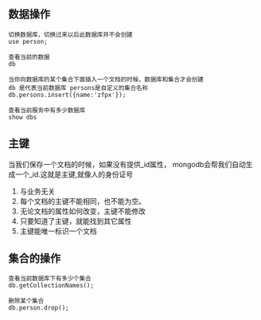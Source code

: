 ## 数据操作
```
切换数据库，切换过来以后此数据库并不会创建
use person;

查看当前的数据
db

当你向数据库的某个集合下面插入一个文档的时候，数据库和集合才会创建
db 是代表当前数据库 persons是自定义的集合名称 
db.persons.insert({name:'zfpx'});

查看当前服务中有多少数据库
show dbs 

```

## 主键
当我们保存一个文档的时候，如果没有提供_id属性，
mongodb会帮我们自动生成一个_id.这就是主键,就像人的身份证号
1. 与业务无关 
2. 每个文档的主键不能相同，也不能为空。
3. 无论文档的属性如何改变，主键不能修改
4. 只要知道了主键，就能找到其它属性
5. 主键能唯一标识一个文档


## 集合的操作  
```
查看当前数据库下有多少个集合
db.getCollectionNames();

删除某个集合
db.person.drop();

```
